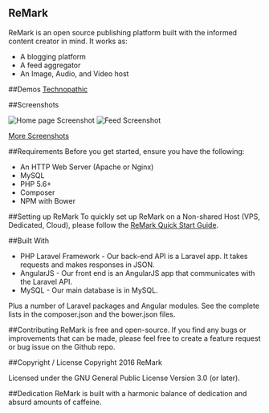 ## ReMark
ReMark is an open source publishing platform built with the informed content creator in mind. It works as:

- A blogging platform
- A feed aggregator
- An Image, Audio, and Video host

##Demos
[Technopathic](http://technopathic.me)

##Screenshots

![Home page Screenshot](http://h4z.it/Image/662fda_eMarkscreen2.PNG "Home page")
![Feed Screenshot](http://h4z.it/Image/173c86_FeedsScreen.png "Feeds")

[More Screenshots](https://drive.google.com/open?id=0B0yoC1ufJySWYmpnLVg4T2NzRzg)

##Requirements
Before you get started, ensure you have the following:

- An HTTP Web Server (Apache or Nginx)
- MySQL
- PHP 5.6+
- Composer
- NPM with Bower

##Setting up ReMark
To quickly set up ReMark on a Non-shared Host (VPS, Dedicated, Cloud), please follow the [ReMark Quick Start Guide](https://github.com/Technopathic/ReMark/wiki/ReMark-Quick-Start).

##Built With
- PHP Laravel Framework - Our back-end API is a Laravel app. It takes requests and makes responses in JSON.
- AngularJS - Our front end is an AngularJS app that communicates with the Laravel API.
- MySQL - Our main database is in MySQL.

Plus a number of Laravel packages and Angular modules. See the complete lists in the composer.json and the bower.json files.

##Contributing
ReMark is free and open-source. If you find any bugs or improvements that can be made, please feel free to create a feature request or bug issue on the Github repo.

##Copyright / License
Copyright 2016 ReMark

Licensed under the GNU General Public License Version 3.0 (or later).

##Dedication
ReMark is built with a harmonic balance of dedication and absurd amounts of caffeine.
